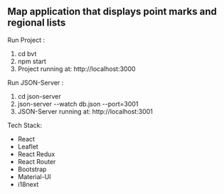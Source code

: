 
## Map application that displays point marks and regional lists

Run Project : 
1. cd bvt
2. npm start 
3. Project running at: http://localhost:3000

Run JSON-Server : 
1. cd json-server
2. json-server --watch db.json --port=3001 
3. JSON-Server running at: http://localhost:3001

Tech Stack:
- React
- Leaflet
- React Redux
- React Router
- Bootstrap
- Material-UI
- i18next
